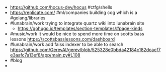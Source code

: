 - https://github.com/hocus-dev/hocus #ctfg/shells
- https://replicate.com/ #ml/companies building cog which is a #golang/libraries
- #lunabrain/work trying to integrate quartz wiki into lunabrain site
	- https://gohugo.io/templates/section-templates/#page-kinds
- #music/work it would be nice to spend more time on scotts bass lessons https://scottsbasslessons.com/dashboard
- #lunabrain/work add faiss indexer to be able to search https://github.com/GerevAI/gerev/blob/525328e0bbda42184c182dcacf7e3aafc7a13ef8/app/main.py#L108
- #blog
-